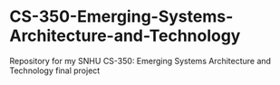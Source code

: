 # CS-350-Emerging-Systems-Architecture-and-Technology
Repository for my SNHU CS-350: Emerging Systems Architecture and Technology final project
